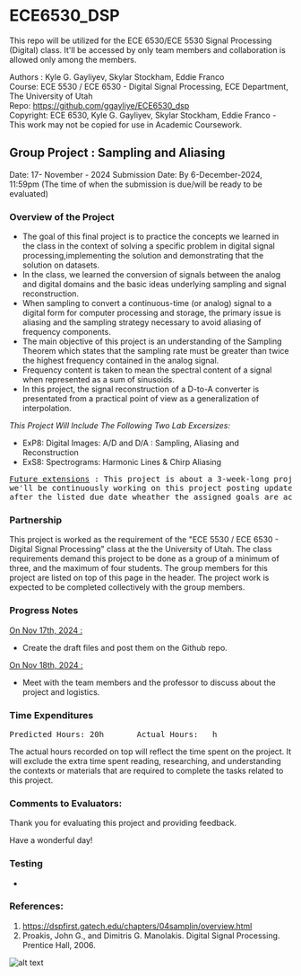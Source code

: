 # ECE6530_DSP
 This repo will be utilized for the ECE 6530/ECE 5530 Signal Processing (Digital) class. It'll be accessed by only team members and collaboration is allowed only among the members.

Authors : Kyle G. Gayliyev, Skylar Stockham, Eddie Franco  <br>
Course: ECE 5530 / ECE 6530 - Digital Signal Processing, ECE Department, The University of Utah<br>
Repo: https://github.com/ggayliye/ECE6530_dsp <br>
Copyright: ECE 6530, Kyle G. Gayliyev, Skylar Stockham, Eddie Franco - This work may not be copied for use in Academic Coursework.

## Group Project : Sampling and Aliasing
Date: 17- November - 2024
Submission Date: By 6-December-2024, 11:59pm (The time of when the submission is due/will be ready to be evaluated)

### Overview of the Project

- The goal of this final project is to practice the concepts we learned in the class 
in the context of solving a specific problem in digital signal processing,implementing 
the solution and demonstrating that the solution on datasets.
- In the class, we learned the conversion of signals between the analog and digital 
domains and the basic ideas underlying sampling and signal reconstruction.
- When sampling to convert a continuous-time (or analog) signal to a digital 
form for computer processing and storage, the primary issue is aliasing and 
the sampling strategy necessary to avoid aliasing of frequency components.
- The main objective of this project is an understanding of the Sampling Theorem 
which states that the sampling rate must be greater than twice the highest frequency 
contained in the analog signal. 
- Frequency content is taken to mean the spectral content of a signal when represented as a sum of sinusoids.
- In this project, the signal reconstruction of a D-to-A converter is presentated from a practical point 
of view as a generalization of interpolation. <br>

*This Project Will Include The Following Two Lab Excersizes:* <br>
- ExP8: Digital Images: A/D and D/A : Sampling, Aliasing and Reconstruction
- ExS8: Spectrograms: Harmonic Lines & Chirp Aliasing 


<pre><ins>Future extensions</ins> : This project is about a 3-week-long project. As a group members, 
we'll be continuously working on this project posting updates. There will be no extentions of this project 
after the listed due date wheather the assigned goals are accomplished or not. </pre>

### Partnership

This project is worked as the requirement of the "ECE 5530 / ECE 6530 - Digital Signal Processing" 
class at the the University of Utah. The class requirements demand 
this project to be done as a group of a minimum of three, and the maximum of four students. 
The group members for this project are listed on top of this page in the header. 
The project work is expected to be completed collectively with the group members.

### Progress Notes

<ins> On Nov 17th, 2024 : </ins> <br>
 - Create the draft files and post them on the Github repo. <br>
 
 <ins> On Nov 18th, 2024 : </ins> <br>
 - Meet with the team members and the professor to discuss about the project and logistics.
 
### Time Expenditures

<pre>Predicted Hours: 20h		Actual Hours:	h		 </pre>

The actual hours recorded on top will reflect the time spent 
on the project. It will exclude the extra time spent reading, researching, 
and understanding the contexts or materials that are required 
to complete the tasks related to this project.

### Comments to Evaluators:

Thank you for evaluating this project and providing feedback. <br>

Have a wonderful day!

### Testing

- 

### References:

1. https://dspfirst.gatech.edu/chapters/04samplin/overview.html <br>
2. Proakis, John G., and Dimitris G. Manolakis. Digital Signal Processing. Prentice Hall, 2006. <br>
 
 
![alt text](https://github.com/ggayliye/ECE6530_dsp)









